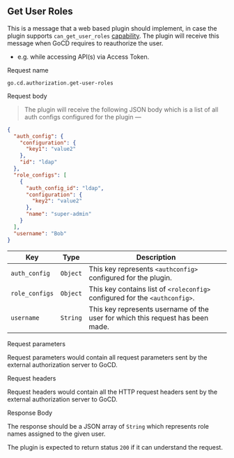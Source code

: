 ## Get User Roles

This is a message that a web based plugin should implement, in case the plugin supports `can_get_user_roles` [capability](#get-plugin-capabilities). The plugin will receive this message when GoCD requires to reauthorize the user. 

   - e.g. while accessing API(s) via Access Token.

<p class='request-name-heading'>Request name</p>

`go.cd.authorization.get-user-roles`

<p class='request-body-heading'>Request body</p>

> The plugin will receive the following JSON body which is a list of all auth configs configured for the plugin —

```json
{
  "auth_config": {
    "configuration": {
      "key1": "value2"
    },
    "id": "ldap"
  },
  "role_configs": [
    {
      "auth_config_id": "ldap",
      "configuration": {
        "key2": "value2"
      },
      "name": "super-admin"
    }
  ],
  "username": "Bob"
}
```


<p class='attributes-table-follows'></p>

| Key            | Type     | Description                                                                   |
|----------------|----------|-------------------------------------------------------------------------------|
| `auth_config`  | `Object` | This key represents `<authconfig>` configured for the plugin.                 |
| `role_configs` | `Object` | This key contains list of `<roleconfig>` configured for the `<authconfig>`. |
| `username`     | `String` | This key represents username of the user for which this request has been made.|

<p class='request-body-heading'>Request parameters</p>

Request parameters would contain all request parameters sent by the external authorization server to GoCD.

<p class='request-body-heading'>Request headers</p>

Request headers would contain all the HTTP request headers sent by the external authorization server to GoCD.

<p class='response-code-heading'>Response Body</p>

The response should be a JSON array of `String` which represents role names assigned to the given user.

The plugin is expected to return status `200` if it can understand the request.
